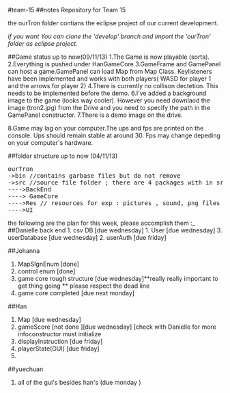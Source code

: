 #team-15
##notes
Repository for Team 15

the ourTron folder contians the eclipse project of our current development.

*if you want You can clone the 'develop' branch and import the 'ourTron' folder as eclipse project.*

##Game status up to now(09/11/13)
1.The Game is now playable (sorta).
2.Everything is pushed under HanGameCore
3.GameFrame and GamePanel can host a game.GamePanel can load Map from Map Class. Keylisteners have been implemented 
and works with both players( WASD for player 1 and the arrows for player 2)
4.There is currently no collison dectetion. This needs to be implemented before the demo.
6.I've added a background image to the game (looks way cooler). However you need downlaod the image (tron2.jpg) from the Drive 
and you need to specify the path in the GamePanel constructor. 
7.There is a demo image on the drive.

8.Game may lag on your computer.The ups and fps are printed on the console. Ups should remain stable at around 30.
Fps may change depeding on your computer's hardware.



##folder structure up to now (04/11/13)
<pre>
ourTron 
->bin //contains garbase files but do not remove
->src //source file folder ; there are 4 packages with in src:
---->BackEnd
----> GameCore
---->Res // resources for exp : pictures , sound, png files etc
---->UI 
</pre>
the following are the plan for this week, please accomplish them :_
##Danielle
back end 
    1. csv DB  [due wednesday]
    1. User  [due wednesday]
    3. userDatabase [due wednesday]
    2. userAuth [due friday]

##Johanna 
1. MapSIgnEnum [done]
3. control enum [done]
2. game core rough structure [due wednesday]**really really important to get thing going ** please respect the dead line 
3.  game core completed [due next monday] 

##Han
1. Map [due wednesday] 
4. gameScore [not done ][due wednesday] [check with Danielle for more infoconstructor must initialize  
5. displayInstruction  [due friday]
6. playerState(GUI) [due friday]
7. 

##yuechuan 
1. all of the gui's besides han's (due monday )
